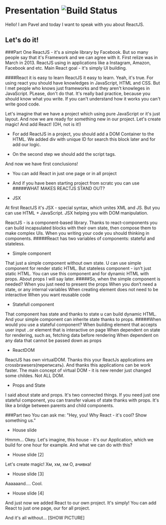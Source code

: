 # Presentation ![Build Status](https://travis-ci.org/hakimel/reveal.js.svg?branch=master)

Hello! I am Pavel and today I want to speak with you about ReactJS.

## Let's do it!
###Part One
ReactJS - it's a simple library by Facebook. But so many people say that it's Framework and we can agree with it.
First relize was in March in 2013. 
ReactJS using in applications like a Instagram, Amazon, Facebook and etc.
Main React goal - it's simply UI building.

####React it is easy to learn
ReactJS it easy to learn. Yeah, it's true. For using react you should have knowledges in JavaScript, HTML and CSS. But I met people who knows just frameworks and they aren't knowleges in JavaScript. PLease, don't do that. It's really bad practice, because you should know what you write. If you can't understand how it works you can't write good code.

Let's imagine that we have a project which using pure JavaScript or it's just layout. And now we are ready for something new in our project. 
Let's create magic! And add React! (OH, not is it!)

* For add ReactJS in a project, you should add a DOM Container to the HTML. We added div with unique ID for search this block later and for add our logic.

* On the second step we should add the script tags.

And now we have first conclusions!
* You can add React in just one page or in all project

* And if you have been starting project from scratc you can use
#####WHAT MAKES REACTJS STAND OUT?
* JSX

At first ReactJS it's JSX - special syntax,  which unites XML and JS.
But you can use HTML + JavaScript. JSX helping you with DOM manipulation. 

ReactJS - is a component-based library. Thanks to react-components you can build incapsulated blocks with their own state, then compose them to make complex UIs. 
When you writing your code you should thinking in components.
#####React has two variables of components: stateful and stateless.

* Simple component

That just a simple component without own state. U can use simple component for render static HTML. But stateless component - isn't just static HTML. You can use this component and for dynamic HTML with props. About props I will say later.
#####So, when the simple component is needed?
    When you just need to present the props
    When you don’t need a state, or any internal variables
    When creating element does not need to be interactive
    When you want reusable code

* Statefull component

That component has state and thanks to state u can build dynamic HTML.
And your simple component can inherite state thanks to props.
#####When would you use a stateful component?
    When building element that accepts user input
    ..or element that is interactive on page
    When dependent on state for rendering, such as, fetching data before rendering
    When dependent on any data that cannot be passed down as props

* ReactDOM

ReactJS has own virtualDOM. Thanks this your ReactJs applications are crossbrawsers(переписать). And thanks this applications can be work faster.
The main concept of virtual DOM - it is new render just changed some childes. Not ALL DOM. 

* Props and State

I said about state and props. It's two connected things. If you need just one stateful component, you can transfer values of state thanks with props. It's like a bridge between parents and child components.

###Part two
You can ask me: "Hey, you! Why React - it's cool? Show something us."

* House slide

Hmmm... Okey. Let's imagine, this house - it's our Application, which we build for one hour for example. And what we can do with this?

* House slide [2]

Let's create magic!
Хм, хм, хм
О, ачивка!

* House slide [3]

Aaaaaand.... Cool.

* House slide [4]

And just now we added React to our own project. It's simply! 
You can add React to just one page, our for all project. 

And it's all without... [SHOW PICTURE]
